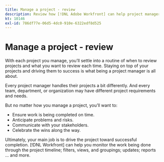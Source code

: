 ```yaml
---
title: Manage a project - review
description: Review how [!DNL Adobe Workfront] can help project managers manage the work, anticipate problems, and communicate with stakeholders.
kt: 10146
exl-id: 786df77e-06d5-4dc0-910e-6322edf8d525
---
```

# Manage a project - review

With each project you manage, you’ll settle into a routine of when to review projects and what you want to review each time. Staying on top of your projects and driving them to success is what being a project manager is all about.

Every project manager handles their projects a bit differently. And every team, department, or organization may have different project requirements and needs.

But no matter how you manage a project, you’ll want to:

* Ensure work is being completed on time.
* Anticipate problems and risks.
* Communicate with your stakeholders.
* Celebrate the wins along the way.

Ultimately, your main job is to drive the project toward successful completion. [!DNL Workfront] can help you monitor the work being done through the project timeline; filters, views, and groupings; updates; reports ... and more.

<!---
footer urls
How to become a project manager: Two paths
How to help your team meet project deadlines
6 easy ways to collaborate using Workfront
Workfront licenses overview
Share a project
Edit projects
Milestones
Managing issues
--->
